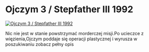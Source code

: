 Ojczym 3 / Stepfather III 1992 
=============
[![Ojczym 3 / Stepfather III 1992 ](http://vidos.pl/images/player.gif)](http://vidos.pl/ojczym-3-stepfather-iii-1992)

 Nic nie jest w stanie powstrzymać morderczej misji.Po ucieczce z więzienia,Ojczym poddaje się operacji plastycznej i wyrusza w poszukiwaniu zobacz pełny opis
